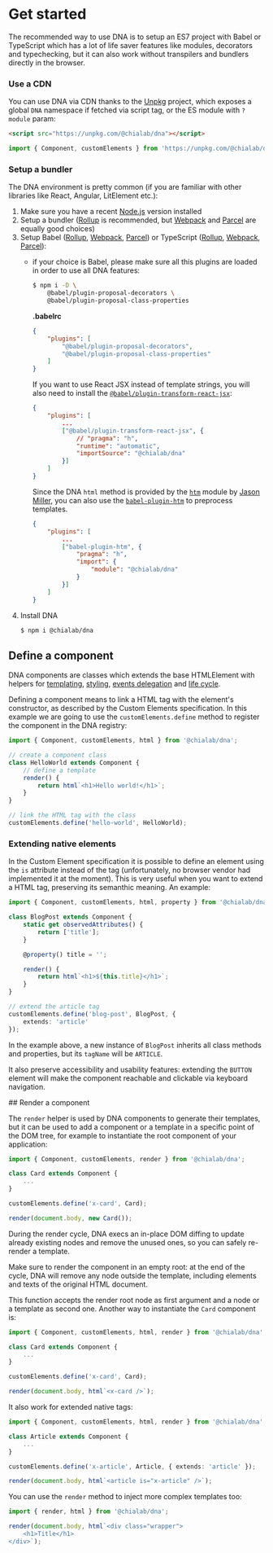# Get started

The recommended way to use DNA is to setup an ES7 project with Babel or TypeScript which has a lot of life saver features like modules, decorators and typechecking, but it can also work without transpilers and bundlers directly in the browser.

### Use a CDN

You can use DNA via CDN thanks to the [Unpkg](https://unpkg.com/) project, which exposes a global `DNA` namespace if fetched via script tag, or the ES module with `?module` param:

```html
<script src="https://unpkg.com/@chialab/dna"></script>
```

```ts
import { Component, customElements } from 'https://unpkg.com/@chialab/dna?module';
```

### Setup a bundler

The DNA environment is pretty common (if you are familiar with other libraries like React, Angular, LitElement etc.):

1. Make sure you have a recent [Node.js](https://nodejs.org/en/) version installed
2. Setup a bundler ([Rollup](https://rollupjs.org) is recommended, but [Webpack](https://webpack.js.org/) and [Parcel](https://parceljs.org/) are equally good choices)
3. Setup Babel ([Rollup](https://github.com/rollup/rollup-plugin-babel), [Webpack](https://github.com/babel/babel-loader), [Parcel](https://parceljs.org/transforms.html#babel)) or TypeScript ([Rollup](https://github.com/rollup/rollup-plugin-typescript), [Webpack](https://webpack.js.org/guides/typescript/), [Parcel](https://parceljs.org/transforms.html#typescript)):
    * if your choice is Babel, please make sure all this plugins are loaded in order to use all DNA features:
        ```sh
        $ npm i -D \
            @babel/plugin-proposal-decorators \
            @babel/plugin-proposal-class-properties
        ```

        **.babelrc**

        ```json
        {
            "plugins": [
                "@babel/plugin-proposal-decorators",
                "@babel/plugin-proposal-class-properties"
            ]
        }
        ```

        If you want to use React JSX instead of template strings, you will also need to install the [`@babel/plugin-transform-react-jsx`](https://www.npmjs.com/package/@babel/plugin-transform-react-jsx):

        ```json
        {
            "plugins": [
                ...
                ["@babel/plugin-transform-react-jsx", {
                    // "pragma": "h",
                    "runtime": "automatic",
                    "importSource": "@chialab/dna"
                }]
            ]
        }
        ```
        
        Since the DNA `html` method is provided by the [`htm`](https://github.com/developit/htm) module by [Jason Miller](https://github.com/developit), you can also use the [`babel-plugin-htm`](https://www.npmjs.com/package/babel-plugin-htm) to preprocess templates. 

        ```json
        {
            "plugins": [
                ...
                ["babel-plugin-htm", {
                    "pragma": "h",
                    "import": {
                        "module": "@chialab/dna"
                    }
                }]
            ]
        }
        ```
4. Install DNA
    ```sh
    $ npm i @chialab/dna
    ```

## Define a component

DNA components are classes which extends the base HTMLElement with helpers for [templating](./templates), [styling](./styles), [events delegation](./events) and [life cycle](./life-cycle).

Defining a component means to link a HTML tag with the element's constructor, as described by the Custom Elements specification.
In this example we are going to use the `customElements.define` method to register the component in the DNA registry:

```ts
import { Component, customElements, html } from '@chialab/dna';

// create a component class
class HelloWorld extends Component {
    // define a template
    render() {
        return html`<h1>Hello world!</h1>`;
    }
}

// link the HTML tag with the class
customElements.define('hello-world', HelloWorld);
```

### Extending native elements

In the Custom Element specification it is possible to define an element using the `is` attribute instead of the tag (unfortunately, no browser vendor had implemented it at the moment).
This is very useful when you want to extend a HTML tag, preserving its semanthic meaning. An example:

```ts
import { Component, customElements, html, property } from '@chialab/dna';

class BlogPost extends Component {
    static get observedAttributes() {
        return ['title'];
    }

    @property() title = '';

    render() {
        return html`<h1>${this.title}</h1>`;
    }
}

// extend the article tag
customElements.define('blog-post', BlogPost, {
    extends: 'article'
});
```

In the example above, a new instance of `BlogPost` inherits all class methods and properties, but its `tagName` will be `ARTICLE`.

<aside class="note">

It also preserve accessibility and usability features: extending the `BUTTON` element will make the component reachable and clickable via keyboard navigation.

</aside>

## Render a component

The `render` helper is used by DNA components to generate their templates, but it can be used to add a component or a template in a specific point of the DOM tree, for example to instantiate the root component of your application:

```ts
import { Component, customElements, render } from '@chialab/dna';

class Card extends Component {
    ...
}

customElements.define('x-card', Card);

render(document.body, new Card());
```

During the render cycle, DNA execs an in-place DOM diffing to update already existing nodes and remove the unused ones, so you can safely re-render a template.

<aside class="note">

Make sure to render the component in an empty root: at the end of the cycle, DNA will remove any node outside the template, including elements and texts of the original HTML document.

</aside>

This function accepts the render root node as first argument and a node or a template as second one. Another way to instantiate the `Card` component is:

```ts
import { Component, customElements, html, render } from '@chialab/dna';

class Card extends Component {
    ...
}

customElements.define('x-card', Card);

render(document.body, html`<x-card />`);
```

It also work for extended native tags:

```ts
import { Component, customElements, html, render } from '@chialab/dna';

class Article extends Component {
    ...
}

customElements.define('x-article', Article, { extends: 'article' });

render(document.body, html`<article is="x-article" />`);
```

You can use the `render` method to inject more complex templates too:

```ts
import { render, html } from '@chialab/dna';

render(document.body, html`<div class="wrapper">
    <h1>Title</h1>
</div>`);
```
